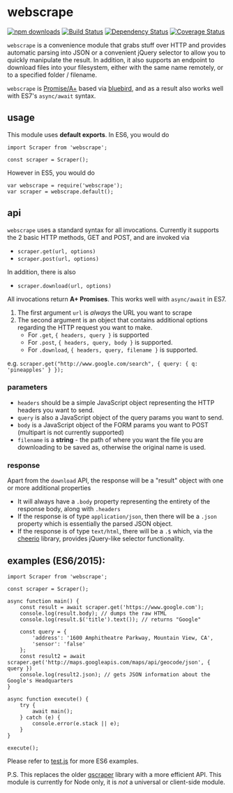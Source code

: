 # webscrape

[![npm downloads][downloads-image]][downloads-url] [![Build Status][travis-image]][travis-url] [![Dependency Status][daviddm-image]][daviddm-url] [![Coverage Status][coverage-image]][coverage-url]

`webscrape` is a convenience module that grabs stuff over HTTP and provides automatic parsing into JSON or a convenient jQuery selector to allow you to quickly manipulate the result. In addition, it also supports an endpoint to download files into your filesystem, either with the same name remotely, or to a specified folder / filename.

`webscrape` is [Promise/A+][promiseA+] based via [bluebird][4], and as a result also works well with ES7's `async/await` syntax.

## usage

This module uses **default exports**. In ES6, you would do

```
import Scraper from 'webscrape';

const scraper = Scraper();
```

However in ES5, you would do

```
var webscrape = require('webscrape');
var scraper = webscrape.default();
```

## api

`webscrape` uses a standard syntax for all invocations. Currently it supports the 2 basic HTTP methods, GET and POST, and are invoked via

* `scraper.get(url, options)`
* `scraper.post(url, options)`

In addition, there is also

* `scraper.download(url, options)`

All invocations return **A+ Promises**. This works well with `async/await` in ES7.

1. The first argument `url` is _always_ the URL you want to scrape
2. The second argument is an object that contains additional options regarding the HTTP request you want to make.
   * For `.get`, `{ headers, query }` is supported
   * For `.post`, `{ headers, query, body }` is supported.
   * For `.download`, `{ headers, query, filename }` is supported.

e.g. `scraper.get("http://www.google.com/search", { query: { q: 'pineapples' } });`

### parameters

* `headers` should be a simple JavaScript object representing the HTTP headers you want to send.
* `query` is also a JavaScript object of the query params you want to send.
* `body` is a JavaScript object of the FORM params you want to POST (multipart is not currently supported)
* `filename` is a **string** - the path of where you want the file you are downloading to be saved as, otherwise the original name is used.

### response 

Apart from the `download` API, the response will be a "result" object with one or more additional properties

* It will always have a `.body` property representing the entirety of the response body, along with `.headers`
* If the response is of type `application/json`, then there will be a `.json` property which is essentially the parsed JSON object.
* If the response is of type `text/html`, there will be a `.$` which, via the [cheerio][3] library, provides jQuery-like selector functionality.

## examples (ES6/2015):

```
import Scraper from 'webscrape';

const scraper = Scraper();

async function main() {
    const result = await scraper.get('https://www.google.com');
    console.log(result.body); // dumps the raw HTML
    console.log(result.$('title').text()); // returns "Google"

    const query = {
        'address': '1600 Amphitheatre Parkway, Mountain View, CA',
        'sensor': 'false'
    };
    const result2 = await scraper.get('http://maps.googleapis.com/maps/api/geocode/json', { query })
    console.log(result2.json); // gets JSON information about the Google's Headquarters
}

async function execute() {
	try {
		await main();
	} catch (e) {
		console.error(e.stack || e);
	}
}

execute();

```

Please refer to [test.js][2] for more ES6 examples.

P.S. This replaces the older [qscraper][1] library with a more efficient API. This module is currently for Node only, it is _not_ a universal or client-side module.

[1]: https://www.npmjs.com/package/qscraper
[2]: test.js
[3]: https://www.npmjs.com/package/cheerio
[4]: https://www.npmjs.com/package/bluebird
[promiseA+]: https://promisesaplus.com

[downloads-image]: https://img.shields.io/npm/dm/webscrape.svg?style=flat-square
[downloads-url]: https://www.npmjs.com/package/webscrape
[travis-image]: https://travis-ci.org/masotime/webscrape.svg?branch=master
[travis-url]: https://travis-ci.org/masotime/webscrape
[daviddm-image]: https://david-dm.org/masotime/webscrape.svg?theme=shields.io
[daviddm-url]: https://david-dm.org/masotime/webscrape
[coverage-image]: https://coveralls.io/repos/github/masotime/webscrape/badge.svg?branch=master
[coverage-url]: https://coveralls.io/github/masotime/webscrape?branch=master